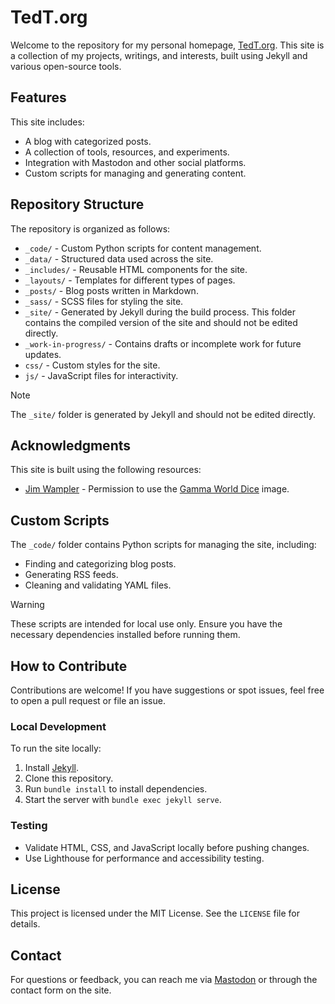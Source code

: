 # TedT.org

Welcome to the repository for my personal homepage, [TedT.org](https://tedt.org). This site is a collection of my projects, writings, and interests, built using Jekyll and various open-source tools.

## Features

This site includes:

- A blog with categorized posts.
- A collection of tools, resources, and experiments.
- Integration with Mastodon and other social platforms.
- Custom scripts for managing and generating content.

## Repository Structure

The repository is organized as follows:

- `_code/` - Custom Python scripts for content management.
- `_data/` - Structured data used across the site.
- `_includes/` - Reusable HTML components for the site.
- `_layouts/` - Templates for different types of pages.
- `_posts/` - Blog posts written in Markdown.
- `_sass/` - SCSS files for styling the site.
- `_site/` - Generated by Jekyll during the build process. This folder contains the compiled version of the site and should not be edited directly.
- `_work-in-progress/` - Contains drafts or incomplete work for future updates.
- `css/` - Custom styles for the site.
- `js/` - JavaScript files for interactivity.

> [!NOTE]
> The `_site/` folder is generated by Jekyll and should not be edited directly.

## Acknowledgments

This site is built using the following resources:

- [Jim Wampler](https://www.facebook.com/mudpuppycomics) - Permission to use the [Gamma World Dice](https://www.facebook.com/photo.php?fbid=10208217335349671&set=a.1007311561655.974.1790912702&type=3&theater) image.

## Custom Scripts

The `_code/` folder contains Python scripts for managing the site, including:

- Finding and categorizing blog posts.
- Generating RSS feeds.
- Cleaning and validating YAML files.

> [!WARNING]
> These scripts are intended for local use only. Ensure you have the necessary dependencies installed before running them.

## How to Contribute

Contributions are welcome! If you have suggestions or spot issues, feel free to open a pull request or file an issue.

### Local Development

To run the site locally:

1. Install [Jekyll](https://jekyllrb.com/).
2. Clone this repository.
3. Run `bundle install` to install dependencies.
4. Start the server with `bundle exec jekyll serve`.

### Testing

- Validate HTML, CSS, and JavaScript locally before pushing changes.
- Use Lighthouse for performance and accessibility testing.

## License

This project is licensed under the MIT License. See the `LICENSE` file for details.

## Contact

For questions or feedback, you can reach me via [Mastodon](https://mastodon.social/@tedt) or through the contact form on the site.
